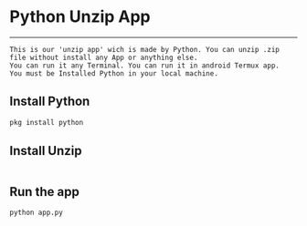 # Python Unzip App 
------------------
    This is our 'unzip app' wich is made by Python. You can unzip .zip file without install any App or anything else.
    You can run it any Terminal. You can run it in android Termux app.
    You must be Installed Python in your local machine.
## Install Python 
```bash
pkg install python
```
## Install Unzip 
```bash
```
## Run the app
```bash
python app.py 
```
